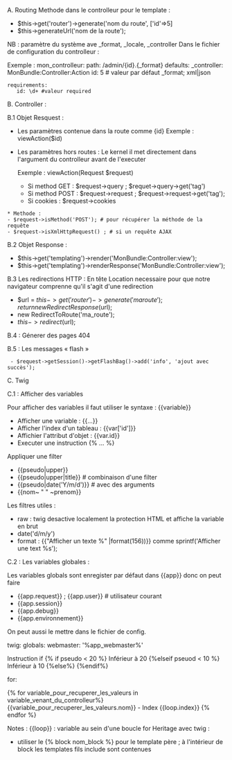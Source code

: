 A. Routing
Methode dans le controlleur pour le template :

  - $this->get('router')->generate('nom du route', ['id'=>5]
  - $this->generateUrl('nom de la route');

NB : paramètre du système ave _format, _locale, _controller
Dans le fichier de configuration du controlleur :

Exemple :
mon_controlleur:
   path: /admin/{id}.{_format}
   defaults:
        _controller:  MonBundle:Controller:Action
        id: 5 # valeur par défaut
       _format; xml|json

    requirements:
       id: \d+ #valeur required

B. Controller :

B.1 Objet Resquest :
   * Les paramètres contenue dans la route comme {id}
      Exemple : viewAction($id)
   * Les paramètres hors routes :
    Le kernel il met directement dans l'argument du controlleur avant de l'executer

     Exemple : viewAction(Request $request)
     - Si method GET : $request->query ; $requet->query->get('tag')
     - Si method POST : $request->request ; $request->request->get('tag');
     - Si cookies : $request->cookies

    * Methode :
    - $request->isMethod('POST'); # pour récupérer la méthode de la requête
    - $request->isXmlHttpRequest() ; # si un requête AJAX

B.2 Objet Response :
   -  $this->get('templating')->render('MonBundle:Controller:view');
   -  $this->get('templating')->renderResponse('MonBundle:Controller:view');

B.3 Les redirections HTTP : En tête Location necessaire pour que notre navigateur
comprenne qu'il s'agit d'une redirection
  - $url = $this->get('router')->generate('ma route'); return new RedirectResponse($url);
  - new RedirectToRoute('ma_route');
  - $this->redirect($url);

B.4 : Génerer des pages 404

B.5 : Les messages « flash »

     - $request->getSession()->getFlashBag()->add('info', 'ajout avec succès');

 C. Twig

C.1 : Afficher des variables

Pour afficher des variables il faut utiliser le syntaxe : {{variable}}
  - Afficher une variable : {{...}}
  - Afficher l'index d'un tableau : {{var['id']}}
  - Affichier l'attribut d'objet : {{var.id}}
  - Executer une instruction {% ... %}

Appliquer une filter
  - {{pseudo|upper}}
  - {{pseudo|upper|title}} # combinaison d'une filter
  - {{pseudo|date('Y/m/d')}} # avec des arguments
  - {{nom~ " " ~prenom}}

Les filtres utiles :
  - raw : twig desactive localement la protection HTML et affiche la variable en brut
  - date('d/m/y')
  - format : {{"Afficher un texte %" |format(156))}} comme sprintf('Afficher une text %s');

C.2 :
Les variables globales :

Les variables globals sont enregister par défaut dans {{app}} donc on peut faire

- {{app.request}} ; {{app.user}} # utilisateur courant
- {{app.session}}
- {{app.debug}}
- {{app.environnement}}

On peut aussi le mettre dans le fichier de config.

 twig:
  globals:
      webmaster: '%app_webmaster%'

Instruction
  if
  {% if pseudo < 20 %}
    Inférieur à 20
    {%elseif pseuod < 10 %}
    Inférieur à 10
    {%else%}
  {%endif%}

  for:

  {% for variable_pour_recuperer_les_valeurs in variable_venant_du_controlleur%}
    {{variable_pour_recuperer_les_valeurs.nom}} - Index {{loop.index}}
  {% endfor %}

Notes : {{loop}} : variable au sein d'une boucle for
Heritage avec twig :

- utiliser le {% block nom_block %} pour le template père ; à l'intérieur de
block les templates fils include sont contenues
